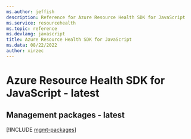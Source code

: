 ```yaml
---
ms.author: jeffish
description: Reference for Azure Resource Health SDK for JavaScript
ms.service: resourcehealth
ms.topic: reference
ms.devlang: javascript
title: Azure Resource Health SDK for JavaScript
ms.data: 08/22/2022
author: xirzec
---
```

# Azure Resource Health SDK for JavaScript - latest

## Management packages - latest
[!INCLUDE [mgmt-packages](resource-health-mgmt-index.md)]